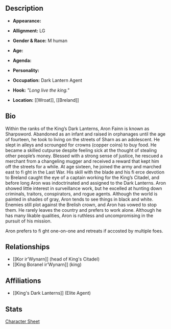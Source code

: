 ## Description
- **Appearance:** 

- **Allignment:** LG

- **Gender & Race:** M human

- **Age:** 

- **Agenda:** 

- **Personality:** 

- **Occupation:** Dark Lantern Agent

- **Hook:** *"Long live the king."*

- **Location:** [[Wroat]], [[Breland]]

## Bio
Within the ranks of the King’s Dark Lanterns, Aron Fainn is known as Sharpsword. Abandoned as an infant and raised in orphanages until the age of fourteen, he took to living on the streets of Sharn as an adolescent. He slept in alleys and scrounged for crowns (copper coins) to buy food. He became a skilled cutpurse despite feeling sick at the thought of stealing other people’s money. Blessed with a strong sense of justice, he rescued a merchant from a changeling mugger and received a reward that kept him off the streets for a while. At age sixteen, he joined the army and marched east to fi ght in the Last War. His skill with the blade and his fi erce devotion to Breland caught the eye of a captain working for the King’s Citadel, and before long Aron was indoctrinated and assigned to the Dark Lanterns. Aron showed little interest in surveillance work, but he excelled at hunting down criminals, traitors, conspirators, and rogue agents. Although the world is painted in shades of gray, Aron tends to see things in black and white. Enemies still plot against the Brelish crown, and Aron has vowed to stop them. He rarely leaves the country and prefers to work alone. Although he has many likable qualities, Aron is ruthless and uncompromising in the pursuit of his mission.

Aron prefers to fi ght one-on-one and retreats if accosted by multiple foes.

## Relationships
- [[Kor ir’Wynarn]] (head of King's Citadel)
- [[King Boranel ir’Wynarn]] (king)

## Affiliations
- [[King's Dark Lanterns]] (Elite Agent)

## Stats
[Character Sheet](https://ddb.ac/characters/47116598/bkIY96)
